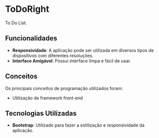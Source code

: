 # ToDoRight
To Do List.

## Funcionalidades
- **Responsividade**: A aplicação pode ser utilizada em diversos tipos de dispositivos com diferentes resoluções.
- **Interface Amigável**: Possui interface limpa e fácil de usar.

## Conceitos
Os principais conceitos de programação utilizados foram:
- Utilização de framework front-end

## Tecnologias Utilizadas
- **Bootstrap**: Utilizado para fazer a estilização e responsividade da aplicação.
